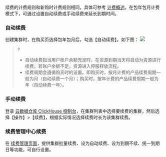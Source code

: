 续费的计费规则和新购时计费规则相同，具体可参考 [计费概述](https://cloud.tencent.com/document/product/1299/47757)。在包年包月计费模式下，可通过设置自动续费或手动续费来延长到期时间。

### 自动续费
创建集群时，在购买页选择包年包月后，勾选【自动续费】。如下图：
![](https://main.qcloudimg.com/raw/91a5a87298b4f8ac36b317c20bdc07cf.png)
>?
>- 自动续费指当用户账户余额充足时，在资源到期当天将自动为资源进行续费。若账户余额不足，资源进入停服释放流程。
>- 续费周期会遵循购买时的设置。即购买时，按月计费的产品续费周期一般为月（自动续费一个月）；购买时，按年计费的产品续费周期一般为年（自动续费一年）。

### 手动续费
登录 [云数据仓库 ClickHouse 控制台](https://console.cloud.tencent.com/cdwch)，在集群列表中选择要续费的集群，然后选择【操作】>【续费】，根据实际情况选择续费时长为该集群续费。

### 续费管理中心续费
在 [续费管理页面](https://console.cloud.tencent.com/account/renewal)，提供集群批量续费、设为自动续费、设为到期不续、统一到期日等功能，可自行设置。
